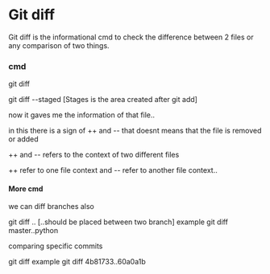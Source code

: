 
# Git diff

Git diff is the informational cmd to check the difference between 2 files or any comparison of two things.

### cmd

git diff 
<!-- here we have to tell which two comarision I want -->


git diff --staged [Stages is the area created after git add]

<!-- Output

diff --git a/git_dif_stach_and_Tags/diff.txt b/git_dif_stach_and_Tags/diff.txt
new file mode 100644
index 0000000..8745996
--- /dev/null
+++ b/git_dif_stach_and_Tags/diff.txt
@@ -0,0 +1,3 @@
+
+Contains some Information.
+
:

 -->

now it gaves me the information of that file..

in this there is a sign of ++ and --
that doesnt means that the file is removed or added

++ and -- refers to the context of two different files

++ refer to one file context and
-- refer to another file context..

#### More cmd

  we can diff branches also 

  git diff <branch1>..<branch2>  [..should be placed between two branch]
  example git diff master..python

  comparing specific commits

  git diff <commit-hash-one> <commit-hash-two>
  example git diff 4b81733..60a0a1b